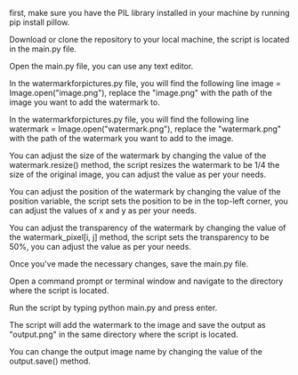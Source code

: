 first, make sure you have the PIL library installed in your machine by running pip install pillow.

Download or clone the repository to your local machine, the script is located in the main.py file.

Open the main.py file, you can use any text editor.

In the watermarkforpictures.py file, you will find the following line image = Image.open("image.png"), replace the "image.png" with the path of the image you want to add the watermark to.

In the watermarkforpictures.py file, you will find the following line watermark = Image.open("watermark.png"), replace the "watermark.png" with the path of the watermark you want to add to the image.

You can adjust the size of the watermark by changing the value of the watermark.resize() method, the script resizes the watermark to be 1/4 the size of the original image, you can adjust the value as per your needs.

You can adjust the position of the watermark by changing the value of the position variable, the script sets the position to be in the top-left corner, you can adjust the values of x and y as per your needs.

You can adjust the transparency of the watermark by changing the value of the watermark_pixel[i, j] method, the script sets the transparency to be 50%, you can adjust the value as per your needs.

Once you've made the necessary changes, save the main.py file.

Open a command prompt or terminal window and navigate to the directory where the script is located.

Run the script by typing python main.py and press enter.

The script will add the watermark to the image and save the output as "output.png" in the same directory where the script is located.

You can change the output image name by changing the value of the output.save() method.


